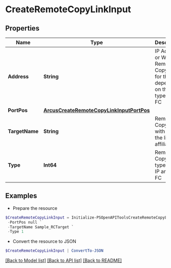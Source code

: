 # CreateRemoteCopyLinkInput
## Properties

Name | Type | Description | Notes
------------ | ------------- | ------------- | -------------
**Address** | **String** | IP Address or WWN of Remote Copy target for this link, depending on the link type IP or FC | 
**PortPos** | [**ArcusCreateRemoteCopyLinkInputPortPos**](ArcusCreateRemoteCopyLinkInputPortPos.md) |  | 
**TargetName** | **String** | Remote Copy target with which the link is affiliated | 
**Type** | **Int64** | Remote Copy link type. 1 for IP and 2 for FC | 

## Examples

- Prepare the resource
```powershell
$CreateRemoteCopyLinkInput = Initialize-PSOpenAPIToolsCreateRemoteCopyLinkInput  -Address 10.100.65.128 `
 -PortPos null `
 -TargetName Sample_RCTarget `
 -Type 1
```

- Convert the resource to JSON
```powershell
$CreateRemoteCopyLinkInput | ConvertTo-JSON
```

[[Back to Model list]](../README.md#documentation-for-models) [[Back to API list]](../README.md#documentation-for-api-endpoints) [[Back to README]](../README.md)

